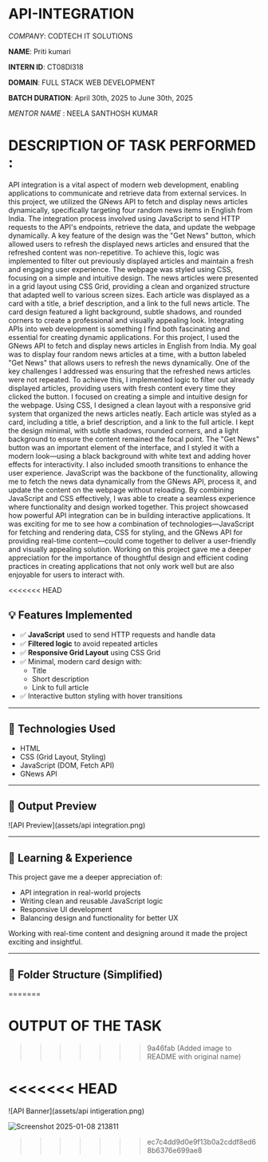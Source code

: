 # API-INTEGRATION

*COMPANY*: CODTECH IT SOLUTIONS

**NAME**: Priti kumari

**INTERN ID**: CT08Dl318

**DOMAIN**: FULL STACK WEB DEVELOPMENT

**BATCH DURATION**: April 30th, 2025 to June 30th, 2025

*MENTOR NAME* : NEELA SANTHOSH KUMAR

# DESCRIPTION OF TASK PERFORMED : 
API integration is a vital aspect of modern web development, enabling applications to communicate and retrieve data from external services. In this project, we utilized the GNews API to fetch and display news articles dynamically, specifically targeting four random news items in English from India. The integration process involved using JavaScript to send HTTP requests to the API's endpoints, retrieve the data, and update the webpage dynamically. A key feature of the design was the "Get News" button, which allowed users to refresh the displayed news articles and ensured that the refreshed content was non-repetitive. To achieve this, logic was implemented to filter out previously displayed articles and maintain a fresh and engaging user experience. The webpage was styled using CSS, focusing on a simple and intuitive design. The news articles were presented in a grid layout using CSS Grid, providing a clean and organized structure that adapted well to various screen sizes. Each article was displayed as a card with a title, a brief description, and a link to the full news article. The card design featured a light background, subtle shadows, and rounded corners to create a professional and visually appealing look.
Integrating APIs into web development is something I find both fascinating and essential for creating dynamic applications. For this project, I used the GNews API to fetch and display news articles in English from India. My goal was to display four random news articles at a time, with a button labeled "Get News" that allows users to refresh the news dynamically. One of the key challenges I addressed was ensuring that the refreshed news articles were not repeated. To achieve this, I implemented logic to filter out already displayed articles, providing users with fresh content every time they clicked the button. I focused on creating a simple and intuitive design for the webpage. Using CSS, I designed a clean layout with a responsive grid system that organized the news articles neatly. Each article was styled as a card, including a title, a brief description, and a link to the full article. I kept the design minimal, with subtle shadows, rounded corners, and a light background to ensure the content remained the focal point. The "Get News" button was an important element of the interface, and I styled it with a modern look—using a black background with white text and adding hover effects for interactivity. I also included smooth transitions to enhance the user experience. 
JavaScript was the backbone of the functionality, allowing me to fetch the news data dynamically from the GNews API, process it, and update the content on the webpage without reloading. By combining JavaScript and CSS effectively, I was able to create a seamless experience where functionality and design worked together. This project showcased how powerful API integration can be in building interactive applications. It was exciting for me to see how a combination of technologies—JavaScript for fetching and rendering data, CSS for styling, and the GNews API for providing real-time content—could come together to deliver a user-friendly and visually appealing solution. Working on this project gave me a deeper appreciation for the importance of thoughtful design and efficient coding practices in creating applications that not only work well but are also enjoyable for users to interact with.

<<<<<<< HEAD
## 💡 Features Implemented

- ✅ **JavaScript** used to send HTTP requests and handle data
- ✅ **Filtered logic** to avoid repeated articles
- ✅ **Responsive Grid Layout** using CSS Grid
- ✅ Minimal, modern card design with:
  - Title
  - Short description
  - Link to full article
- ✅ Interactive button styling with hover transitions

---

## 🎯 Technologies Used

- HTML  
- CSS (Grid Layout, Styling)  
- JavaScript (DOM, Fetch API)  
- GNews API

---

## 📸 Output Preview

![API Preview](assets/api integration.png)

---

## 🧠 Learning & Experience

This project gave me a deeper appreciation of:

- API integration in real-world projects
- Writing clean and reusable JavaScript logic
- Responsive UI development
- Balancing design and functionality for better UX

Working with real-time content and designing around it made the project exciting and insightful.

---

## 📂 Folder Structure (Simplified)
=======
# OUTPUT OF THE TASK
>>>>>>> 9a46fab (Added image to README with original name)

<<<<<<< HEAD
=======
![API Banner](assets/api  intigeration.png)

![Screenshot 2025-01-08 213811](https://github.com/user-attachments/assets/60a6a147-8e1c-4a50-9d7b-bfb277eeba25)
>>>>>>> ec7c4dd9d0e9f13b0a2cddf8ed68b6376e699ae8
